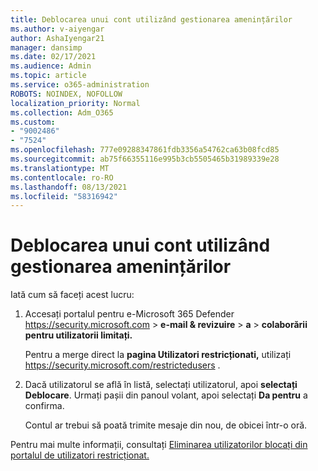 ```yaml
---
title: Deblocarea unui cont utilizând gestionarea amenințărilor
ms.author: v-aiyengar
author: AshaIyengar21
manager: dansimp
ms.date: 02/17/2021
ms.audience: Admin
ms.topic: article
ms.service: o365-administration
ROBOTS: NOINDEX, NOFOLLOW
localization_priority: Normal
ms.collection: Adm_O365
ms.custom:
- "9002486"
- "7524"
ms.openlocfilehash: 777e09288347861fdb3356a54762ca63b08fcd85
ms.sourcegitcommit: ab75f66355116e995b3cb5505465b31989339e28
ms.translationtype: MT
ms.contentlocale: ro-RO
ms.lasthandoff: 08/13/2021
ms.locfileid: "58316942"
---
```

# <a name="unblock-an-account-by-using-threat-management"></a>Deblocarea unui cont utilizând gestionarea amenințărilor

Iată cum să faceți acest lucru:

1. Accesați portalul pentru e-Microsoft 365 Defender <https://security.microsoft.com> \> **e-mail & revizuire** \> **a** \> **colaborării pentru utilizatorii limitați.**

   Pentru a merge direct la **pagina Utilizatori restricționati,** utilizați <https://security.microsoft.com/restrictedusers> .

2. Dacă utilizatorul se află în listă, selectați utilizatorul, apoi **selectați Deblocare**. Urmați pașii din panoul volant, apoi selectați **Da pentru** a confirma.

   Contul ar trebui să poată trimite mesaje din nou, de obicei într-o oră.

Pentru mai multe informații, consultați [Eliminarea utilizatorilor blocați din portalul de utilizatori restricționat.](https://docs.microsoft.com/microsoft-365/security/office-365-security/removing-user-from-restricted-users-portal-after-spam)
